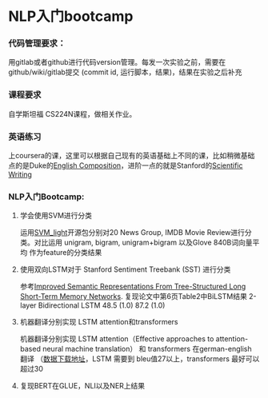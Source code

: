 # NLP入门bootcamp

### 代码管理要求：

用gitlab或者github进行代码version管理。每发一次实验之前，需要在 github/wiki/gitlab提交 (commit id, 运行脚本，结果)，结果在实验之后补充

 

### 课程要求

自学斯坦福 CS224N课程，做相关作业。



### 英语练习

上coursera的课，这里可以根据自己现有的英语基础上不同的课，比如稍微基础点的是Duke的[English Composition](https://www.coursera.org/learn/english-composition)，进阶一点的就是Stanford的[Scientific Writing](https://www.coursera.org/learn/sciwrite)



### NLP入门Bootcamp:

1. 学会使用SVM进行分类

   运用[SVM_light](http://svmlight.joachims.org/)开源包分别对20 News Group, IMDB Movie Review进行分类。对比运用 unigram, bigram, unigram+bigram 以及Glove 840B词向量平均 作为feature的分类结果

2. 使用双向LSTM对于 Stanford Sentiment Treebank (SST) 进行分类

   参考[Improved Semantic Representations From Tree-Structured Long Short-Term Memory Networks](https://arxiv.org/pdf/1503.00075.pdf). 复现论文中第6页Table2中BiLSTM结果 2-layer Bidirectional LSTM 48.5 (1.0) 87.2 (1.0)
     

3. 机器翻译分别实现 LSTM attention和transformers

   机器翻译分别实现 LSTM attention（Effective approaches to attention-based neural machine translation） 和 transformers 在german-english 翻译 （[数据下载地址](http://cs.stanford.edu/~bdlijiwei/process_data.tar.gz)，LSTM 需要到 bleu值27以上，transformers 最好可以超过30

4. 复现BERT在GLUE，NLI以及NER上结果

 

 

 

 